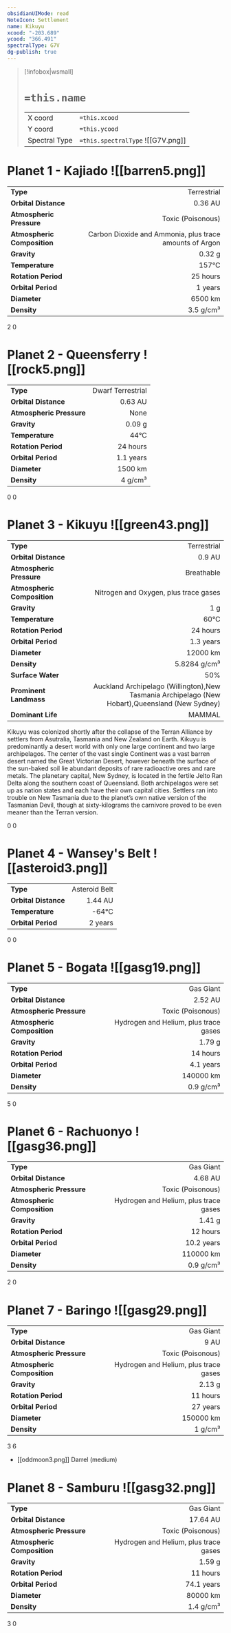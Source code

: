```yaml
---
obsidianUIMode: read
NoteIcon: Settlement
name: Kikuyu
xcood: "-203.689"
ycood: "366.491"
spectralType: G7V
dg-publish: true
---
```

> [!infobox|wsmall]
> # `=this.name`
> | | |
> | - | - |
> | X coord | `=this.xcood` |
> | Y coord| `=this.ycood` |
> | Spectral Type | `=this.spectralType` ![[G7V.png]] |

# Planet 1 - Kajiado ![[barren5.png]]
|                             |                           |
| --------------------------- | -------------------------:|
| **Type**                    |             Terrestrial |
| **Orbital Distance**        |   0.36 AU |
| **Atmospheric Pressure**    |       Toxic (Poisonous) |
| **Atmospheric Composition** |      Carbon Dioxide and Ammonia, plus trace amounts of Argon |
| **Gravity**                 |        0.32 g |
| **Temperature**             |    157°C |
| **Rotation Period**         |  25 hours |
| **Orbital Period** | 1 years |
| **Diameter**                |      6500 km | 
| **Density**                 |    3.5 g/cm³ |



2
0



# Planet 2 - Queensferry ![[rock5.png]]
|                             |                           |
| --------------------------- | -------------------------:|
| **Type**                    |             Dwarf Terrestrial |
| **Orbital Distance**        |   0.63 AU |
| **Atmospheric Pressure**    |       None |
| **Gravity**                 |        0.09 g |
| **Temperature**             |    44°C |
| **Rotation Period**         |  24 hours |
| **Orbital Period** | 1.1 years |
| **Diameter**                |      1500 km | 
| **Density**                 |    4 g/cm³ |



0
0



# Planet 3 - Kikuyu ![[green43.png]]
|                             |                           |
| --------------------------- | -------------------------:|
| **Type**                    |             Terrestrial |
| **Orbital Distance**        |   0.9 AU |
| **Atmospheric Pressure**    |       Breathable |
| **Atmospheric Composition** |      Nitrogen and Oxygen, plus trace gases |
| **Gravity**                 |        1 g |
| **Temperature**             |    60°C |
| **Rotation Period**         |  24 hours |
| **Orbital Period** | 1.3 years |
| **Diameter**                |      12000 km | 
| **Density**                 |    5.8284 g/cm³ |
| **Surface Water**           |           50% | 
| **Prominent Landmass**      |         Auckland Archipelago (Willington),New Tasmania Archipelago (New Hobart),Queensland (New Sydney) | 
| **Dominant Life**           |         MAMMAL |

Kikuyu was colonized shortly after the collapse of the Terran Alliance by settlers from Asutralia, Tasmania and New Zealand on Earth. Kikuyu is predominantly a desert world with only one large continent and two large archipelagos. The center of the vast single Continent was a vast barren desert named the Great Victorian Desert, however beneath the surface of the sun-baked soil lie abundant deposits of rare radioactive ores and rare metals. The planetary capital, New Sydney, is located in the fertile Jelto Ran Delta along the southern coast of Queensland. Both archipelagos were set up as nation states and each have their own capital cities. Settlers ran into trouble on New Tasmania due to the planet’s own native version of the Tasmanian Devil, though at sixty-kilograms the carnivore proved to be even meaner than the Terran version.

0
0



# Planet 4 - Wansey's Belt ![[asteroid3.png]]
|                             |                           |
| --------------------------- | -------------------------:|
| **Type**                    |             Asteroid Belt |
| **Orbital Distance**        |   1.44 AU |
| **Temperature**             |    -64°C |
| **Orbital Period** | 2 years |



0
0



# Planet 5 - Bogata ![[gasg19.png]]
|                             |                           |
| --------------------------- | -------------------------:|
| **Type**                    |             Gas Giant |
| **Orbital Distance**        |   2.52 AU |
| **Atmospheric Pressure**    |       Toxic (Poisonous) |
| **Atmospheric Composition** |      Hydrogen and Helium, plus trace gases |
| **Gravity**                 |        1.79 g |
| **Rotation Period**         |  14 hours |
| **Orbital Period** | 4.1 years |
| **Diameter**                |      140000 km | 
| **Density**                 |    0.9 g/cm³ |



5
0



# Planet 6 - Rachuonyo ![[gasg36.png]]
|                             |                           |
| --------------------------- | -------------------------:|
| **Type**                    |             Gas Giant |
| **Orbital Distance**        |   4.68 AU |
| **Atmospheric Pressure**    |       Toxic (Poisonous) |
| **Atmospheric Composition** |      Hydrogen and Helium, plus trace gases |
| **Gravity**                 |        1.41 g |
| **Rotation Period**         |  12 hours |
| **Orbital Period** | 10.2 years |
| **Diameter**                |      110000 km | 
| **Density**                 |    0.9 g/cm³ |



2
0



# Planet 7 - Baringo ![[gasg29.png]]
|                             |                           |
| --------------------------- | -------------------------:|
| **Type**                    |             Gas Giant |
| **Orbital Distance**        |   9 AU |
| **Atmospheric Pressure**    |       Toxic (Poisonous) |
| **Atmospheric Composition** |      Hydrogen and Helium, plus trace gases |
| **Gravity**                 |        2.13 g |
| **Rotation Period**         |  11 hours |
| **Orbital Period** | 27 years |
| **Diameter**                |      150000 km | 
| **Density**                 |    1 g/cm³ |



3
6

- [[oddmoon3.png]] Darrel (medium)

# Planet 8 - Samburu ![[gasg32.png]]
|                             |                           |
| --------------------------- | -------------------------:|
| **Type**                    |             Gas Giant |
| **Orbital Distance**        |   17.64 AU |
| **Atmospheric Pressure**    |       Toxic (Poisonous) |
| **Atmospheric Composition** |      Hydrogen and Helium, plus trace gases |
| **Gravity**                 |        1.59 g |
| **Rotation Period**         |  11 hours |
| **Orbital Period** | 74.1 years |
| **Diameter**                |      80000 km | 
| **Density**                 |    1.4 g/cm³ |



3
0



